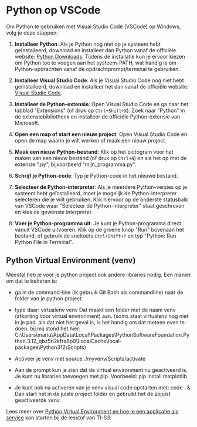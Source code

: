 # Python op VSCode

Om Python te gebruiken met Visual Studio Code (VSCode) op Windows, volg je deze stappen:

1. **Installeer Python**: Als je Python nog niet op je systeem hebt geïnstalleerd, download en installeer dan Python vanaf de officiële website: [Python Downloads](https://www.python.org/downloads/). Tijdens de installatie kun je ervoor kiezen om Python toe te voegen aan het systeem-PATH, wat handig is om Python-opdrachten vanaf de opdrachtprompt/terminal te gebruiken.

2. **Installeer Visual Studio Code**: Als je Visual Studio Code nog niet hebt geïnstalleerd, download en installeer het dan vanaf de officiële website: [Visual Studio Code](https://code.visualstudio.com/).

3. **Installeer de Python-extensie**: Open Visual Studio Code en ga naar het tabblad "Extensions" (of druk op `Ctrl+Shift+X`). Zoek naar "Python" in de extensiebibliotheek en installeer de officiële Python-extensie van Microsoft.

4. **Open een map of start een nieuw project**: Open Visual Studio Code en open de map waarin je wilt werken of maak een nieuw project.

5. **Maak een nieuw Python-bestand**: Klik op het pictogram voor het maken van een nieuw bestand (of druk op `Ctrl+N`) en sla het op met de extensie ".py", bijvoorbeeld "mijn_programma.py".

6. **Schrijf je Python-code**: Typ je Python-code in het nieuwe bestand.

7. **Selecteer de Python-interpreter**: Als je meerdere Python-versies op je systeem hebt geïnstalleerd, moet je mogelijk de Python-interpreter selecteren die je wilt gebruiken. Klik hiervoor op de onderste statusbalk van VSCode waar "Selecteer de Python-interpreter" staat geschreven en kies de gewenste interpreter.

8. **Voer je Python-programma uit**: Je kunt je Python-programma direct vanuit VSCode uitvoeren. Klik op de groene knop "Run" bovenaan het bestand, of gebruik de sneltoets `Ctrl+Shift+P` en typ "Python: Run Python File in Terminal".

## Python Virtual Environment (venv)

Meestal heb je voor je python project ook andere libraries nodig.
Een manier om dat te beheren is:

- ga in de command-line (ik gebruik Git Bash als commandline) naar de folder van je python project.

- type daar: 
  virtualenv venv
  Dat maakt een folder met de naam venv (afkorting voor virtual environment) aan.
  (soms staat virtualenv nog niet in je pad. als dat niet het geval is, is het handig om dat meteen even te doen. bij mij stond het hier:    C:\Users\mariu\AppData\Local\Packages\PythonSoftwareFoundation.Python.3.12_qbz5n2kfra8p0\LocalCache\local-packages\Python312\Scripts)

- Activeer je venv met 
  source ./myvenv/Scripts/activate

- Aan de prompt kun je zien dat de virtual environment nu geactiveerd is.
  Je kunt nu libraries toevoegen met pip. Voorbeeld:
  pip install matplotlib

- Je kunt ook na activeren van je venv visual code opstarten met:
  code . &
  Dan start het in de juiste project folder en gebruikt het de zojuist geactiveerde venv.

Lees meer over [Python Virtual Environment en hoe je een applicatie als service](https://github.com/HU-TI-DEV/TI-S3/tree/13e5641c75eb501078355221f2540cb2f023665c/infrastructuur/Python_Virtual_Environment/README.md) kan starten bij de lesstof van TI-S3.